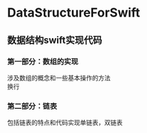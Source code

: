 # DataStructureForSwift

## 数据结构swift实现代码

### 第一部分：数组的实现

  涉及数组的概念和一些基本操作的方法<br/>换行

### 第二部分：链表

包括链表的特点和代码实现单链表，双链表
